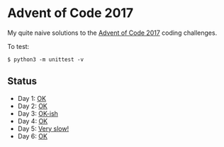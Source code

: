# Advent of Code 2017

My quite naive solutions to the [Advent of Code 2017](http://adventofcode.com/2017) coding challenges.

To test:

    $ python3 -m unittest -v

## Status

* Day 1: [OK](solutions/day01.py)
* Day 2: [OK](solutions/day02.py)
* Day 3: [OK-ish](solutions/day03.py)
* Day 4: [OK](solutions/day04.py)
* Day 5: [Very slow!](solutions/day05.py)
* Day 6: [OK](solutions/day06.py)
